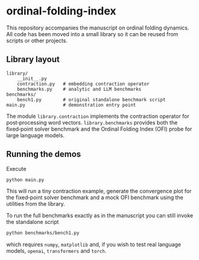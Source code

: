 # ordinal-folding-index

This repository accompanies the manuscript on ordinal folding dynamics.  All
code has been moved into a small library so it can be reused from scripts or
other projects.

## Library layout

```
library/
    __init__.py
    contraction.py   # embedding contraction operator
    benchmarks.py    # analytic and LLM benchmarks
benchmarks/
    bench1.py        # original standalone benchmark script
main.py              # demonstration entry point
```

The module `library.contraction` implements the contraction operator for
post‑processing word vectors.  `library.benchmarks` provides both the
fixed‑point solver benchmark and the Ordinal Folding Index (OFI) probe for large
language models.

## Running the demos

Execute

```bash
python main.py
```

This will run a tiny contraction example, generate the convergence plot for the
fixed‑point solver benchmark and a mock OFI benchmark using the utilities from
the library.

To run the full benchmarks exactly as in the manuscript you can still invoke the
standalone script

```bash
python benchmarks/bench1.py
```

which requires `numpy`, `matplotlib` and, if you wish to test real language
models, `openai`, `transformers` and `torch`.

